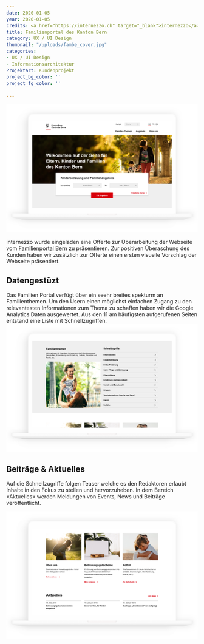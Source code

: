 ```yaml
---
date: 2020-01-05
year: 2020-01-05
credits: <a href="https://internezzo.ch" target="_blank">internezzo</a>, <a href="http://susannbuchholz.com/" target="_blank">Susann Buchholz</a>
title: Familienportal des Kanton Bern
category: UX / UI Design
thumbnail: "/uploads/fambe_cover.jpg"
categories:
- UX / UI Design
- Informationsarchitektur
Projektart: Kundenprojekt
project_bg_color: ''
project_fg_color: ''

---
```

![](/uploads/fambe_Startseite.png)

internezzo wurde eingeladen eine Offerte zur Überarbeitung der Webseite vom <a href="https://www.fambe.sites.be.ch/" target="_blank">Familienportal Bern</a> zu präsentieren.
Zur positiven Überaschung des Kunden haben wir zusätzlich zur Offerte einen ersten visuelle Vorschlag der Webseite präsentiert.

## Datengestüzt

Das Familien Portal verfügt über ein seehr breites spekturm an Familienthemen. Um den Usern einen möglichst einfachen Zugang zu den relevantesten Informationen zum Thema zu schaffen haben wir die Google Analytics Daten ausgewertet. Aus den 11 am häufigsten aufgerufenen Seiten entstand eine Liste mit Schnellzugriffen.
![](/uploads/Fambe_Schnellzugriffe.png)

## Beiträge & Aktuelles
Auf die Schnellzugriffe folgen Teaser welche es den Redaktoren erlaubt Inhalte in den Fokus zu stellen und hervorzuheben. In dem Bereich «Aktuelles» werden Meldungen von Events, News und Beiträge veröffentlicht.

![](/uploads/fambe_News.png)
